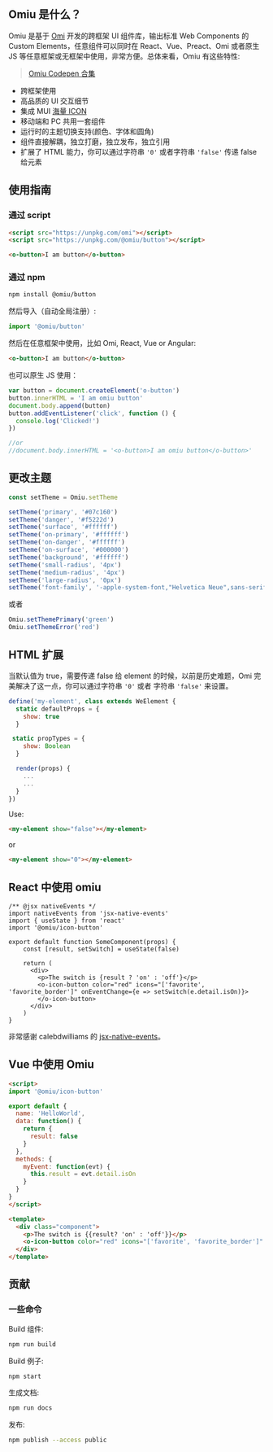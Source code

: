 ## Omiu 是什么？

Omiu 是基于 [Omi](https://github.com/Tencent/omi) 开发的跨框架 UI 组件库，输出标准 Web Components 的 Custom Elements，任意组件可以同时在 React、Vue、Preact、Omi 或者原生 JS 等任意框架或无框架中使用，非常方便。总体来看，Omiu 有这些特性:

> [Omiu Codepen 合集](https://codepen.io/collection/XBJjke)

* 跨框架使用
* 高品质的 UI 交互细节
* 集成 MUI [海量 ICON](https://tencent.github.io/omi/components/icon/demos/icon.html)
* 移动端和 PC 共用一套组件
* 运行时的主题切换支持(颜色、字体和圆角)
* 组件直接解耦，独立打磨，独立发布，独立引用
* 扩展了 HTML 能力，你可以通过字符串 `'0'` 或者字符串 `'false'` 传递 false 给元素

## 使用指南

### 通过 script

```html
<script src="https://unpkg.com/omi"></script>
<script src="https://unpkg.com/@omiu/button"></script>

<o-button>I am button</o-button>
```

### 通过 npm

``` bash
npm install @omiu/button
```

然后导入（自动全局注册）:

```js
import '@omiu/button'
```

然后在任意框架中使用，比如 Omi, React, Vue or Angular:

``` html
<o-button>I am button</o-button>
```

也可以原生 JS 使用：

```js
var button = document.createElement('o-button')
button.innerHTML = 'I am omiu button'
document.body.append(button)
button.addEventListener('click', function () {
  console.log('Clicked!')
})

//or
//document.body.innerHTML = '<o-button>I am omiu button</o-button>'
```

## 更改主题

```js
const setTheme = Omiu.setTheme

setTheme('primary', '#07c160')
setTheme('danger', '#f5222d')
setTheme('surface', '#ffffff')
setTheme('on-primary', '#ffffff')
setTheme('on-danger', '#ffffff')
setTheme('on-surface', '#000000')
setTheme('background', '#ffffff')
setTheme('small-radius', '4px')
setTheme('medium-radius', '4px')
setTheme('large-radius', '0px')
setTheme('font-family', '-apple-system-font,"Helvetica Neue",sans-serif')
```

或者

```js
Omiu.setThemePrimary('green')
Omiu.setThemeError('red')
```



## HTML 扩展 

当默认值为 true，需要传递 false 给 element 的时候，以前是历史难题，Omi 完美解决了这一点，你可以通过字符串 `'0'` 或者 字符串 `'false'` 来设置。

```js
define('my-element', class extends WeElement {
  static defaultProps = {
    show: true
  }

 static propTypes = {
    show: Boolean
  }

  render(props) {
    ...
    ...
  }
})
```

Use:

```html
<my-element show="false"></my-element>
```

or

```html
<my-element show="0"></my-element>
```

## React 中使用 omiu

```tsx
/** @jsx nativeEvents */
import nativeEvents from 'jsx-native-events'
import { useState } from 'react'
import '@omiu/icon-button'

export default function SomeComponent(props) {
    const [result, setSwitch] = useState(false)

    return (
      <div>
        <p>The switch is {result ? 'on' : 'off'}</p>
        <o-icon-button color="red" icons="['favorite', 'favorite_border']" onEventChange={e => setSwitch(e.detail.isOn)}>
        </o-icon-button>
      </div>
    )
}
```

非常感谢 calebdwilliams 的 [jsx-native-events](https://github.com/calebdwilliams/jsx-native-events#readme)。

## Vue 中使用 Omiu

```html
<script>
import '@omiu/icon-button'

export default {
  name: 'HelloWorld',
  data: function() {
    return {
      result: false
    }
  },
  methods: {
    myEvent: function(evt) {
      this.result = evt.detail.isOn
    }
  }
}
</script>

<template>
  <div class="component">
    <p>The switch is {{result? 'on' : 'off'}}</p>
    <o-icon-button color="red" icons="['favorite', 'favorite_border']" @change="myEvent"></o-icon-button>
  </div>
</template>
```


## 贡献

### 一些命令

Build 组件:

```bash
npm run build 
```

Build 例子:

```bash
npm start
```

生成文档:

```bash
npm run docs
```

发布:

```bash
npm publish --access public
```

